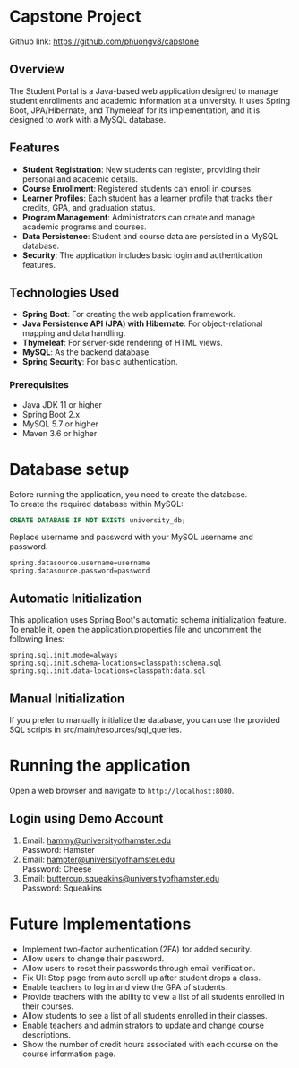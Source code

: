 # Capstone Project
Github link: https://github.com/phuongv8/capstone

## Overview

The Student Portal is a Java-based web application designed to manage student enrollments and academic information at a university. It uses Spring Boot, JPA/Hibernate, and Thymeleaf for its implementation, and it is designed to work with a MySQL database.

## Features
- **Student Registration**: New students can register, providing their personal and academic details.
- **Course Enrollment**: Registered students can enroll in courses.
- **Learner Profiles**: Each student has a learner profile that tracks their credits, GPA, and graduation status.
- **Program Management**: Administrators can create and manage academic programs and courses.
- **Data Persistence**: Student and course data are persisted in a MySQL database.
- **Security**: The application includes basic login and authentication features.

## Technologies Used
- **Spring Boot**: For creating the web application framework.
- **Java Persistence API (JPA) with Hibernate**: For object-relational mapping and data handling.
- **Thymeleaf**: For server-side rendering of HTML views.
- **MySQL**: As the backend database.
- **Spring Security**: For basic authentication.

### Prerequisites
- Java JDK 11 or higher
- Spring Boot 2.x
- MySQL 5.7 or higher
- Maven 3.6 or higher

# Database setup
Before running the application, you need to create the database.   
To create the required database within MySQL:
```sql 
CREATE DATABASE IF NOT EXISTS university_db;
```

Replace username and password with your MySQL username and password.
```properties
spring.datasource.username=username
spring.datasource.password=password
```

## Automatic Initialization
This application uses Spring Boot's automatic schema initialization feature.  
To enable it, open the application.properties file and uncomment the following lines:
```properties
spring.sql.init.mode=always
spring.sql.init.schema-locations=classpath:schema.sql
spring.sql.init.data-locations=classpath:data.sql
```

## Manual Initialization
If you prefer to manually initialize the database, you can use the provided SQL scripts in src/main/resources/sql_queries.  

# Running the application
Open a web browser and navigate to `http://localhost:8080`.

## Login using Demo Account
1. Email: hammy@universityofhamster.edu  
Password: Hamster
2. Email: hampter@universityofhamster.edu  
   Password: Cheese
3. Email: buttercup.squeakins@universityofhamster.edu  
   Password: Squeakins

# Future Implementations
- Implement two-factor authentication (2FA) for added security.
- Allow users to change their password.
- Allow users to reset their passwords through email verification.
- Fix UI: Stop page from auto scroll up after student drops a class.
- Enable teachers to log in and view the GPA of students.
- Provide teachers with the ability to view a list of all students enrolled in their courses.
- Allow students to see a list of all students enrolled in their classes.
- Enable teachers and administrators to update and change course descriptions.
- Show the number of credit hours associated with each course on the course information page.

